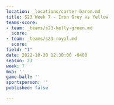 ```yaml
---
location: _locations/carter-baron.md
title: S23 Week 7 - Iron Grey vs Yellow
teams-score:
- team: _teams/s23-kelly-green.md
  score: 
- team: _teams/s23-royal.md
  score: 
field: "1"
date: 2022-10-30 12:30:00 -0400
season: 23
week: 7
mvp: ''
game-ball: ''
sportsperson: ''
published: false

---
```

